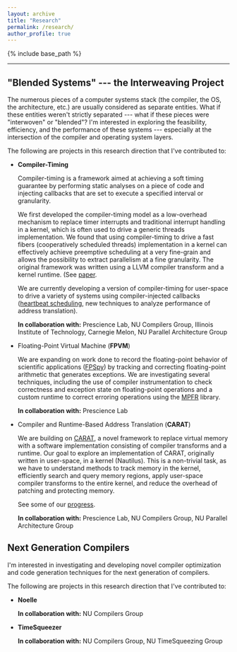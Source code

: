 ```yaml
---
layout: archive
title: "Research"
permalink: /research/
author_profile: true
---
```


{% include base_path %}

---

## "Blended Systems" --- the Interweaving Project
The numerous pieces of a computer systems stack (the compiler, the OS, the 
architecture, etc.) are usually considered as separate entities. What if 
these entities weren't strictly separated --- what if these pieces were
"interwoven" or "blended"? I'm interested in exploring the feasibility, 
efficiency, and the performance of these systems --- especially at the 
intersection of the compiler and operating system layers. 

The following are projects in this research direction that I've contributed to:

- **Compiler-Timing**

  Compiler-timing is a framework aimed at achieving a soft timing guarantee 
  by performing static analyses on a piece of code and injecting callbacks 
  that are set to execute a specified interval or granularity. 

  We first developed the compiler-timing model as a low-overhead mechanism to 
  replace timer interrupts and traditional interrupt handling in a kernel,
  which is often used to drive a generic threads implementation. We found 
  that using compiler-timing to drive a fast fibers (cooperatively 
  scheduled threads) implementation in a kernel can effectively achieve 
  preemptive scheduling at a very fine-grain and allows the possibility
  to extract parallelism at a fine granularity. The original framework 
  was written using a LLVM compiler transform and a kernel runtime.
  (See [paper](https://souradipghosh.com/pubs-talks/).
 
  We are currently developing a version of compiler-timing for user-space
  to drive a variety of systems using compiler-injected callbacks
  ([heartbeat scheduling](http://www.andrew.cmu.edu/user/mrainey//heartbeat/heartbeat.html),
  new techniques to analyze performance of address translation). 
 
  **In collaboration with:** Prescience Lab, NU Compilers Group, Illinois Institute 
  of Technology, Carnegie Melon, NU Parallel Architecture Group

- Floating-Point Virtual Machine (**FPVM**)

  We are expanding on work done to record the floating-point behavior
  of scientific applications ([FPSpy](http://pdinda.org/Papers/hpdc20.pdf)) by tracking and correcting 
  floating-point arithmetic that generates exceptions. We are investigating
  several techniques, including the use of compiler instrumentation
  to check correctness and exception state on floating-point
  operations and a custom runtime to correct erroring operations using
  the [MPFR](https://www.mpfr.org/) library.
 
  **In collaboration with:** Prescience Lab 

- Compiler and Runtime-Based Address Translation (**CARAT**)

  We are building on [CARAT](http://pdinda.org/Papers/pldi20.pdf), a novel framework to replace virtual 
  memory with a software implementation consisting of compiler transforms
  and a runtime. Our goal to explore an implementation of CARAT, 
  originally written in user-space, in a kernel (Nautilus). This is
  a non-trivial task, as we have to understand methods to track memory
  in the kernel, efficiently search and query memory regions, apply 
  user-space compiler transforms to the entire kernel, and reduce 
  the overhead of patching and protecting memory.
  
  See some of our [progress](https://souradipghosh.com/pubs-talks/).
 
  **In collaboration with:** Prescience Lab, NU Compilers Group, NU Parallel Architecture Group


## Next Generation Compilers 
I'm interested in investigating and developing novel compiler optimization
and code generation techniques for the next generation of compilers. 

The following are projects in this research direction that I've contributed to:
 
- **Noelle**

  **In collaboration with:** NU Compilers Group 

- **TimeSqueezer**

  **In collaboration with:** NU Compilers Group, NU TimeSqueezing Group 




